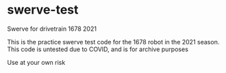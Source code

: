 # swerve-test
Swerve for drivetrain 1678 2021

This is the practice swerve test code for the 1678 robot in the 2021 season.
This code is untested due to COVID, and is for archive purposes

Use at your own risk
